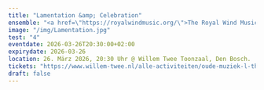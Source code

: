 ```yaml
---
title: "Lamentation &amp; Celebration"
ensemble: "<a href=\"https://royalwindmusic.org/\">The Royal Wind Music</a>"
image: "/img/Lamentation.jpg"
test: "4"
eventdate: 2026-03-26T20:30:00+02:00
expirydate: 2026-03-26
location: 26. März 2026, 20:30 Uhr @ Willem Twee Toonzaal, Den Bosch.
tickets: "https://www.willem-twee.nl/alle-activiteiten/oude-muziek-l-the-royal-wind-music-111532933"
draft: false
---
```


